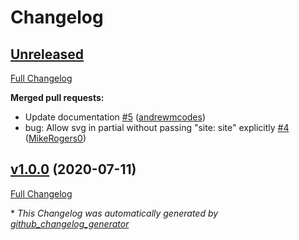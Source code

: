 # Changelog

## [Unreleased](https://github.com/andrewmcodes/bridgetown-inline-svg/tree/HEAD)

[Full Changelog](https://github.com/andrewmcodes/bridgetown-inline-svg/compare/v1.0.0...HEAD)

**Merged pull requests:**

- Update documentation [\#5](https://github.com/andrewmcodes/bridgetown-inline-svg/pull/5) ([andrewmcodes](https://github.com/andrewmcodes))
- bug: Allow svg in partial without passing "site: site" explicitly [\#4](https://github.com/andrewmcodes/bridgetown-inline-svg/pull/4) ([MikeRogers0](https://github.com/MikeRogers0))

## [v1.0.0](https://github.com/andrewmcodes/bridgetown-inline-svg/tree/v1.0.0) (2020-07-11)

[Full Changelog](https://github.com/andrewmcodes/bridgetown-inline-svg/compare/dcf77a73d7fee38fdc00dfce3b6a7f50ebd27636...v1.0.0)



\* *This Changelog was automatically generated by [github_changelog_generator](https://github.com/github-changelog-generator/github-changelog-generator)*
